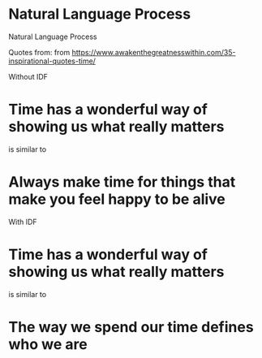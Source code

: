 # Natural Language Process
 Natural Language Process

Quotes from: from https://www.awakenthegreatnesswithin.com/35-inspirational-quotes-time/

Without IDF

# Time has a wonderful way of showing us what really matters
is similar to 
# Always make time for things that make you feel happy to be alive

With IDF
# Time has a wonderful way of showing us what really matters
is similar to 
# The way we spend our time defines who we are
